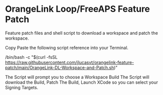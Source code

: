# OrangeLink Loop/FreeAPS Feature Patch
Feature patch files and shell script to download a workspace and patch the workspace.

Copy Paste the following script reference into your Terminal.


/bin/bash -c "$(curl -fsSL https://raw.githubusercontent.com/jlucasvt/orangelink-feature-patch/main/OrangeLink-DL-Workspace-and-Patch.sh)"


The Script will prompt you to choose a Workspace Build
The Script will download the Build, Patch The Build, Launch XCode so you can select your Signing Targets.
